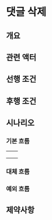 # 댓글 삭제

## 개요

## 관련 액터

## 선행 조건

## 후행 조건

## 시나리오

### 기본 흐름

|   |   |
| - | - |
|   |   |
|   |   |
|   |   |

### 대체 흐름

### 예외 흐름

## 제약사항
